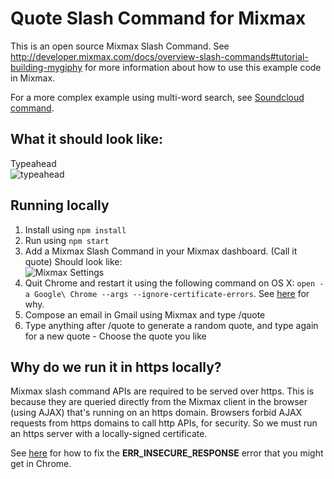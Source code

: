 # Quote Slash Command for Mixmax

This is an open source Mixmax Slash Command. See <http://developer.mixmax.com/docs/overview-slash-commands#tutorial-building-mygiphy> for more information about how to use this example code in Mixmax.

For a more complex example using multi-word search, see [Soundcloud command](https://github.com/simonxca/mixmax-soundcloud-slash-command).

## What it should look like:
Typeahead<br>
![typeahead](http://i.makeagif.com/media/3-15-2017/2-2d1W.gif)


## Running locally

1. Install using `npm install`
2. Run using `npm start`
3. Add a Mixmax Slash Command in your Mixmax dashboard. (Call it quote) Should look like:<br>
![Mixmax Settings](<img src="https://github.com/trunnelben/quote-slash-command/blob/master/Screenshots/Mixmax_Settings.png" alt="Mixmax Settings" style="width: 200px;"/>)
4. Quit Chrome and restart it using the following command on OS X: `open -a Google\ Chrome --args --ignore-certificate-errors`. See [here](http://developer.mixmax.com/docs/integration-api-appendix#local-development-error-neterr_insecure_response) for why.
5. Compose an email in Gmail using Mixmax and type /quote
6. Type anything after /quote to generate a random quote, and type again for a new quote - Choose the quote you like

## Why do we run it in https locally?

Mixmax slash command APIs are required to be served over https. This is because they are queried directly from the Mixmax client in the browser (using AJAX) that's running on an https domain. Browsers forbid AJAX requests from https domains to call http APIs, for security. So we must run an https server with a locally-signed certificate.

See [here](http://developer.mixmax.com/docs/integration-api-appendix#local-development-error-neterr_insecure_response) for how to fix the **ERR_INSECURE_RESPONSE** error that you might get in Chrome.
